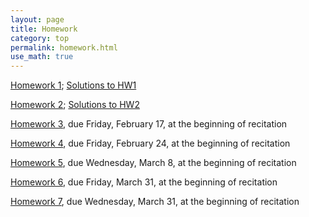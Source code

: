 ```yaml
---
layout: page
title: Homework
category: top
permalink: homework.html
use_math: true
---
```


<a href="hw/hw1.pdf">Homework 1</a>; <a href="https://www.youtube.com/playlist?list=PLPAgEthTEIuW-5dKeYTktC06sdNGa_xFU">Solutions to HW1</a>

<a href="hw/hw2.pdf">Homework 2</a>; <a href="https://www.youtube.com/playlist?list=PLPAgEthTEIuWw30B9R9TBmMkpKlg_YonJ">Solutions to HW2</a>

<a href="hw/hw3.pdf">Homework 3</a>, due Friday, February 17, at the beginning of recitation

<a href="hw/hw4.pdf">Homework 4</a>, due Friday, February 24, at the beginning of recitation

<a href="hw/hw5.pdf">Homework 5</a>, due Wednesday, March 8, at the beginning of recitation

<a href="hw/homework6.pdf">Homework 6</a>, due Friday, March 31, at the beginning of recitation

<a href="hw/hw7-2017.pdf">Homework 7</a>, due Wednesday, March 31, at the beginning of recitation




